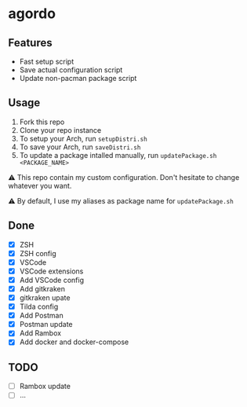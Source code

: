 # agordo

## Features

- Fast setup script
- Save actual configuration script
- Update non-pacman package script

## Usage

1. Fork this repo
2. Clone your repo instance
3. To setup your Arch, run `setupDistri.sh`
4. To save your Arch, run `saveDistri.sh`
5. To update a package intalled manually, run `updatePackage.sh <PACKAGE_NAME>`

⚠️ This repo contain my custom configuration. Don't hesitate to change whatever you want.

⚠️ By default, I use my aliases as package name for `updatePackage.sh`

## Done

- [x] ZSH
- [x] ZSH config
- [x] VSCode
- [x] VSCode extensions
- [x] Add VSCode config
- [x] Add gitkraken
- [x] gitkraken upate
- [x] Tilda config
- [x] Add Postman
- [x] Postman update
- [x] Add Rambox
- [x] Add docker and docker-compose

## TODO

- [ ] Rambox update
- [ ] ...
